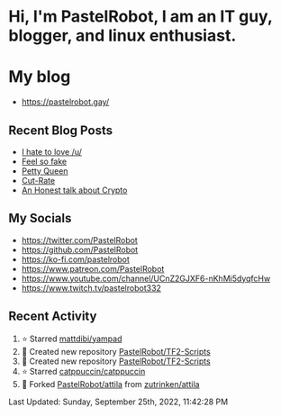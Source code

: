 # Hi, I'm PastelRobot, I am an IT guy, blogger, and linux enthusiast.

# My blog
- https://pastelrobot.gay/
## Recent Blog Posts
<!-- BLOG-POST-LIST:START -->
- [I hate to love /u/](https://pastelrobot.gay/i-hate-to-love-u/)
- [Feel so fake](https://pastelrobot.gay/feel-so-fake/)
- [Petty Queen](https://pastelrobot.gay/petty-queen/)
- [Cut-Rate](https://pastelrobot.gay/cut-rate/)
- [An Honest talk about Crypto](https://pastelrobot.gay/an-honest-talk-about-crypto/)
<!-- BLOG-POST-LIST:END -->
## My Socials

- https://twitter.com/PastelRobot
- https://github.com/PastelRobot
- https://ko-fi.com/pastelrobot
- https://www.patreon.com/PastelRobot
- https://www.youtube.com/channel/UCnZ2GJXF6-nKhMi5dyqfcHw
- https://www.twitch.tv/pastelrobot332

## Recent Activity
<!--RECENT_ACTIVITY:start-->
1. ⭐ Starred [mattdibi/yampad](https://github.com/mattdibi/yampad)
2. 📔 Created new repository [PastelRobot/TF2-Scripts](https://github.com/PastelRobot/TF2-Scripts)
3. 📔 Created new repository [PastelRobot/TF2-Scripts](https://github.com/PastelRobot/TF2-Scripts)
4. ⭐ Starred [catppuccin/catppuccin](https://github.com/catppuccin/catppuccin)
5. 🔱 Forked [PastelRobot/attila](https://github.com/PastelRobot/attila) from [zutrinken/attila](https://github.com/zutrinken/attila)
<!--RECENT_ACTIVITY:end-->

<!--RECENT_ACTIVITY:last_update-->
Last Updated: Sunday, September 25th, 2022, 11:42:28 PM
<!--RECENT_ACTIVITY:last_update_end-->
